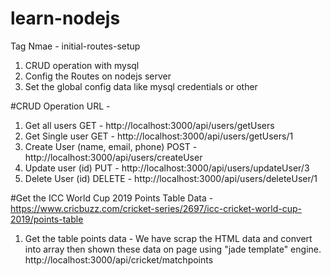 # learn-nodejs

Tag Nmae - initial-routes-setup

1. CRUD operation with mysql
2. Config the Routes on nodejs server
3. Set the global config data like mysql credentials or other


#CRUD Operation URL - 

1. Get all users 
GET - http://localhost:3000/api/users/getUsers
2. Get Single user 
GET - http://localhost:3000/api/users/getUsers/1
3. Create User (name, email, phone)
POST - http://localhost:3000/api/users/createUser     
4. Update user (id)
PUT - http://localhost:3000/api/users/updateUser/3
5. Delete User (id)
DELETE - http://localhost:3000/api/users/deleteUser/1


#Get the ICC World Cup 2019 Points Table Data - https://www.cricbuzz.com/cricket-series/2697/icc-cricket-world-cup-2019/points-table

1. Get the table points data - We have scrap the HTML data and convert into array then shown these data on page using "jade template" engine.
http://localhost:3000/api/cricket/matchpoints


